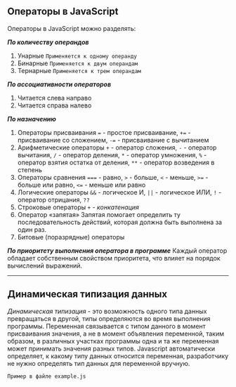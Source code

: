 ## Операторы в JavaScript
Операторы в JavaScript можно разделять:

___По количеству операндов___
1. Унарные
```Применяется к одному операнду```
2. Бинарные
```Применяется к двум операндам```
3. Тернарные
```Применяется к трем операндам```

___По ассоциативности операторов___
1. Читается слева направо
2. Читается справа налево

___По назначению___
1. Операторы присваивания
```=``` - простое присваивание, 
```+=``` - присваивание со сложением, 
```-=``` - присваивание с вычитанием
2. Арифметические операторы
```+``` - оператор сложения, 
```-``` - оператор вычитания, 
```/``` - оператор деления, 
```*``` - оператор умножения, 
```%``` - оператор взятия остатка от деления, 
```**``` - оператор возведения в степень
3. Операторы сравнения
```===``` - равно, 
```>``` - больше, 
```<``` - меньше, 
```>=``` - больше или равно, 
```<=``` - меньше или равно
4. Логические операторы
```&&``` - логическое И, 
```||``` - логическое ИЛИ, 
```!``` - оператор отрицания, 
```??```
5. Строковые операторы
```+``` - _конкатенация_
6. Оператор «запятая»
Запятая помогает определить ту последовательность действий, которая должна быть выполнена за один раз.
7. Битовые (поразрядные) операторы


___По приоритету выполнения оператора в программе___
Каждый оператор обладает собственным свойством приоритета, что влияет на порядок вычислений выражений.

***

## Динамическая типизация данных
*Динамическая типизация* - это возможность одного типа данных превращаться в другой, типы определяются во время выполнения программы.
Переменная связывается с типом данного в момент присваивания значения, а не в момент объявления переменной, таким образом, в различных участках программы одна и та же переменная может принимать значения разных типов.
Javascript автоматически определяет, к какому типу данных относится переменная, разработчику не нужно определять тип данных для переменной вручную.
```
Пример в файле example.js
```